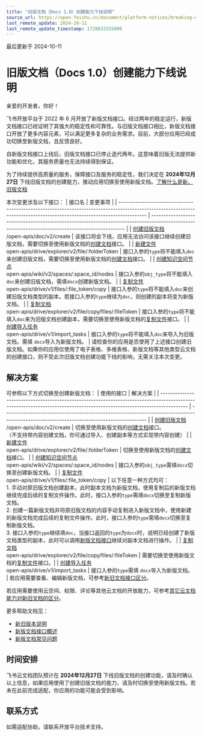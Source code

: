 ```yaml
---
title: "旧版文档（Docs 1.0）创建能力下线说明"
source_url: https://open.feishu.cn/document/platform-notices/breaking-change/docs-create-ability-offline
last_remote_update: 2024-10-11
last_remote_update_timestamp: 1728632555000
---
```

最后更新于 2024-10-11

# 旧版文档（Docs 1.0）创建能力下线说明

亲爱的开发者，你好！

飞书开放平台于 2022 年 6 月开放了新版文档接口。经过两年的稳定运行，新版文档接口已经证明了其强大的稳定性和可靠性。与旧版文档接口相比，新版文档接口开放了更多内容元素，可以满足更多复杂的业务需求。目前，大部分应用已经成功切换至新版文档，且反馈良好。

自新版文档接口上线后，旧版文档接口已停止迭代两年。这意味着旧版无法提供新功能和优化，其服务质量也无法持续得到保证。

为了持续提供高质量的服务，保障接口及服务的稳定性，我们决定在 **2024年12月27日** 下线旧版文档的创建能力，推动应用切换至使用新版文档。[了解什么是新、旧版文档](https://open.feishu.cn/document/ukTMukTMukTM/uUDN04SN0QjL1QDN/docs/upgraded-docs-access-guide/upgraded-docs-openapi-access-guide)

本次变更涉及以下接口：
| 接口名 | 变更事项 |
| ----------------------------------------------------------------------------------------------------------------------------------------------------------------------- | ------------------------------------------------------------------------------------------------------------------------------------------------- |
| [创建旧版文档](https://open.feishu.cn/document/ukTMukTMukTM/ugDM2YjL4AjN24COwYjN)<br>/open-apis/doc/v2/create | 该接口将会下线，应用无法访问该接口继续创建旧版文档，需要切换至使用新版文档的[创建文档](https://open.feishu.cn/document/ukTMukTMukTM/uUDN04SN0QjL1QDN/document-docx/docx-v1/document/create)接口。 |
| [新建文件](https://open.feishu.cn/document/ukTMukTMukTM/uQTNzUjL0UzM14CN1MTN) <br>open-apis/drive/explorer/v2/file/:folderToken | 接口入参的`type`将不能填入`doc`来创建旧版文档，需要切换至使用新版文档的[创建文档](https://open.feishu.cn/document/ukTMukTMukTM/uUDN04SN0QjL1QDN/document-docx/docx-v1/document/create)接口。 |
| [创建知识空间节点](https://open.feishu.cn/document/ukTMukTMukTM/uUDN04SN0QjL1QDN/wiki-v2/space-node/create)<br>open-apis/wiki/v2/spaces/:space_id/nodes | 接口入参的`obj_type`将不能填入`doc`来创建旧版文档，需填`docx`创建新版文档。 |
| [复制文件](https://open.feishu.cn/document/uAjLw4CM/ukTMukTMukTM/reference/drive-v1/file/copy)<br>open-apis/drive/v1/files/:file_token/copy | 接口入参的`type`将不能填入`doc`来创建旧版文档类型的副本。若接口入参的`type`继续为`doc`，则创建的副本将变为新版文档。 |
| [复制文档](https://open.feishu.cn/document/ukTMukTMukTM/uYTNzUjL2UzM14iN1MTN)<br>open-apis/drive/explorer/v2/file/copy/files/:fileToken | 接口入参的`type`将不能填入`doc`来为旧版文档创建副本，需要切换至使用新版文档的[复制文件](https://open.feishu.cn/document/uAjLw4CM/ukTMukTMukTM/reference/drive-v1/file/copy)接口。 |
| [创建导入任务](https://open.feishu.cn/document/uAjLw4CM/ukTMukTMukTM/reference/drive-v1/import_task/create)<br>open-apis/drive/v1/import_tasks | 接口入参的`type`将不能填入`doc`来导入为旧版文档，需填 `docx`导入为新版文档。 |
请检查你的应用是否使用了上述接口创建旧版文档。如果你的应用仅使用了电子表格、多维表格、新版文档等其他类型云文档的创建接口，则不受此次旧版文档创建功能下线的影响，无需关注本次变更。

## 解决方案

可参照以下方式切换至创建新版文档：
| 使用的接口 | 解决方案 |
| ----------------------------------------------------------------------------------------------------------------------------------------------------------------------- | ----------------------------------------------------------------------------------------------------------------------------------------- |
| [创建旧版文档](https://open.feishu.cn/document/ukTMukTMukTM/ugDM2YjL4AjN24COwYjN)<br>/open-apis/doc/v2/create | 切换至使用新版文档的[创建文档](https://open.feishu.cn/document/ukTMukTMukTM/uUDN04SN0QjL1QDN/document-docx/docx-v1/document/create)接口。<br>（不支持带内容创建文档，你可通过导入、创建副本等方式实现带内容创建） |
| [新建文件](https://open.feishu.cn/document/ukTMukTMukTM/uQTNzUjL0UzM14CN1MTN)<br>open-apis/drive/explorer/v2/file/:folderToken | 切换至使用新版文档的[创建文档](https://open.feishu.cn/document/ukTMukTMukTM/uUDN04SN0QjL1QDN/document-docx/docx-v1/document/create)接口。 |
| [创建知识空间节点](https://open.feishu.cn/document/ukTMukTMukTM/uUDN04SN0QjL1QDN/wiki-v2/space-node/create)<br>open-apis/wiki/v2/spaces/:space_id/nodes | 接口入参的`obj_type`需填`docx`切换至创建新版文档。 |
| [复制文件](https://open.feishu.cn/document/uAjLw4CM/ukTMukTMukTM/reference/drive-v1/file/copy)<br>open-apis/drive/v1/files/:file_token/copy         | 以下任意一种方式均可：<br> 1. 手动对原旧版文档创建副本，此时副本文档为新版文档，使用复制后的新版文档继续完成后续的复制文件操作。此时，接口入参的`type`需填`docx`切换至复制新版文档。<br> 2. 创建一篇新版文档并将原旧版文档的内容手动复制进入新版文档中，使用新建的新版文档完成后续的复制文件操作。此时，接口入参的`type`需填`docx`切换至复制新版文档。<br> 3. 接口入参的`type`继续填`doc`，当接口返回的`type`为`docx`时，说明已经创建了新版文档类型的副本，此时可以调用[新版文档接口](https://open.feishu.cn/document/ukTMukTMukTM/uUDN04SN0QjL1QDN/document-docx/docx-overview)继续对副本文档进行操作。 |
| [复制文档](https://open.feishu.cn/document/ukTMukTMukTM/uYTNzUjL2UzM14iN1MTN)<br>open-apis/drive/explorer/v2/file/copy/files/:fileToken | 需要切换至使用新版文档的[复制文件](https://open.feishu.cn/document/uAjLw4CM/ukTMukTMukTM/reference/drive-v1/file/copy)接口。|
| [创建导入任务](https://open.feishu.cn/document/uAjLw4CM/ukTMukTMukTM/reference/drive-v1/import_task/create)<br>open-apis/drive/v1/import_tasks | 接口入参的`type`需填 `docx`导入为新版文档。 |
若应用需要查看、编辑新版文档，可参考[新旧文档接口区分](https://open.feishu.cn/document/ukTMukTMukTM/uUDN04SN0QjL1QDN/docs/upgraded-docs-access-guide/upgraded-docs-openapi-access-guide#d14e87c8)。

若应用需要使用云空间、权限、评论等其他云文档的开放能力，可参考[其它云文档能力对新旧文档的区分](https://open.feishu.cn/document/ukTMukTMukTM/uUDN04SN0QjL1QDN/docs/upgraded-docs-access-guide/upgraded-docs-openapi-access-guide#3545562e)。

更多帮助文档见：

- [新旧版本说明](https://open.feishu.cn/document/ukTMukTMukTM/uUDN04SN0QjL1QDN/docs/upgraded-docs-access-guide/upgraded-docs-openapi-access-guide)
- [新版文档接口概述](https://open.feishu.cn/document/ukTMukTMukTM/uUDN04SN0QjL1QDN/document-docx/docx-overview)
- [新版文档常见问题](https://open.feishu.cn/document/ukTMukTMukTM/uUDN04SN0QjL1QDN/document-docx/docx-v1/faq)

## 时间安排

飞书云文档团队预计在 **2024年12月27日** 下线旧版文档的创建功能，请及时确认以上信息，如果应用使用了创建旧版文档的能力，请及时切换至使用新版文档。若未在此前完成适配，你应用的功能可能会受到影响。

## 联系方式

如需适配协助，请联系开放平台技术支持。
